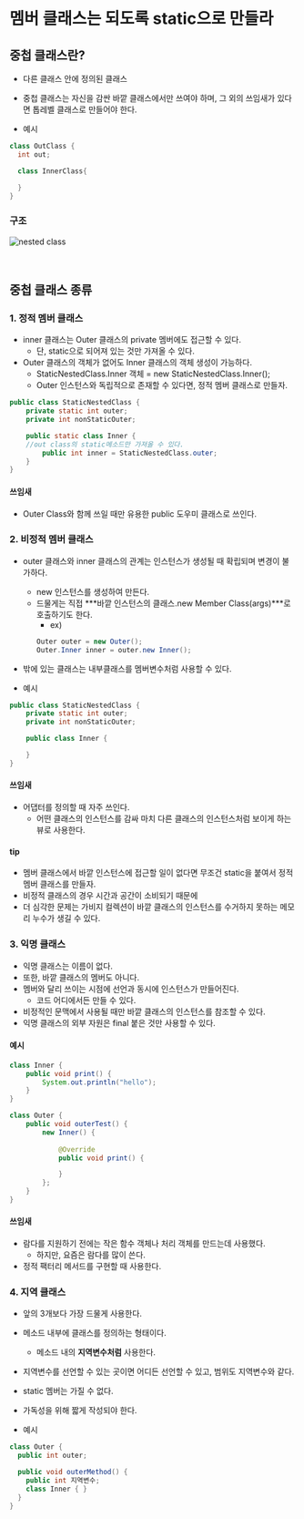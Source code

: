 # 멤버 클래스는 되도록 static으로 만들라

## 중첩 클래스란?
- 다른 클래스 안에 정의된 클래스 
- 중첩 클래스는 자신을 감싼 바깥 클래스에서만 쓰여야 하며, 그 외의 쓰임새가 있다면 톱레벨 클래스로 만들어야 한다. 

- 예시
```java
class OutClass {
  int out; 

  class InnerClass{

  }
}
```

### 구조 
![nested class]()




</br>

## 중첩 클래스 종류
### 1. 정적 멤버 클래스
- inner 클래스는 Outer 클래스의 private 멤버에도 접근할 수 있다. 
  - 단, static으로 되어져 있는 것만 가져올 수 있다. 
- Outer 클래스의 객체가 없어도 Inner 클래스의 객체 생성이 가능하다.
  - StaticNestedClass.Inner 객체 = new StaticNestedClass.Inner();
  - Outer 인스턴스와 독립적으로 존재할 수 있다면, 정적 멤버 클래스로 만들자. 

```java
public class StaticNestedClass {
	private static int outer;
	private int nonStaticOuter;

	public static class Inner {
    //out class의 static메소드만 가져올 수 있다.
		public int inner = StaticNestedClass.outer;
	}
}

```

#### 쓰임새 
- Outer Class와 함께 쓰일 때만 유용한 public 도우미 클래스로 쓰인다. 


### 2. 비정적 멤버 클래스
- outer 클래스와 inner 클래스의 관계는 인스턴스가 생성될 때 확립되며 변경이 불가하다.
  - new 인스턴스를 생성하여 만든다. 
  - 드물게는 직접 ***바깥 인스턴스의 클래스.new Member Class(args)***로 호출하기도 한다. 
    - ex) 
    ``` java
    Outer outer = new Outer(); 
    Outer.Inner inner = outer.new Inner();
    ```

- 밖에 있는 클래스는 내부클래스를 멤버변수처럼 사용할 수 있다. 


- 예시
```java
public class StaticNestedClass {
	private static int outer;
	private int nonStaticOuter;

	public class Inner {

	}
}

```

#### 쓰임새
- 어댑터를 정의할 때 자주 쓰인다. 
  - 어떤 클래스의 인스턴스를 감싸 마치 다른 클래스의 인스턴스처럼 보이게 하는 뷰로 사용한다.


#### tip
- 멤버 클래스에서 바깥 인스턴스에 접근할 일이 없다면 무조건 static을 붙여서 정적 멤버 클래스를 만들자. 
- 비정적 클래스의 경우 시간과 공간이 소비되기 때문에 
- 더 심각한 문제는 가비지 컬렉션이 바깥 클래스의 인스턴스를 수거하지 못하는 메모리 누수가 생길 수 있다. 

### 3. 익명 클래스
- 익명 클래스는 이름이 없다. 
- 또한, 바깥 클래스의 멤버도 아니다. 
- 멤버와 달리 쓰이는 시점에 선언과 동시에 인스턴스가 만들어진다. 
  - 코드 어디에서든 만들 수 있다.
- 비정적인 문맥에서 사용될 때만 바깥 클래스의 인스턴스를 참조할 수 있다.
- 익명 클래스의 외부 자원은 final 붙은 것만 사용할 수 있다. 


#### 예시
```java
class Inner {
	public void print() {
		System.out.println("hello");
	}
}

class Outer {
	public void outerTest() {
		new Inner() {
			
			@Override
			public void print() {

			}
		};
	}
}
```

#### 쓰임새
- 람다를 지원하기 전에는 작은 함수 객체나 처리 객체를 만드는데 사용했다. 
  - 하지만, 요즘은 람다를 많이 쓴다.
- 정적 팩터리 메서드를 구현할 때 사용한다.

### 4. 지역 클래스
- 앞의 3개보다 가장 드물게 사용한다. 
- 메소드 내부에 클래스를 정의하는 형태이다. 
  - 메소드 내의 **지역변수처럼** 사용한다. 
- 지역변수를 선언할 수 있는 곳이면 어디든 선언할 수 있고, 범위도 지역변수와 같다. 
- static 멤버는 가질 수 없다.
- 가독성을 위해 짧게 작성되야 한다.


- 예시
```java
class Outer { 
  public int outer; 

  public void outerMethod() { 
    public int 지역변수; 
    class Inner { } 
  } 
}

```